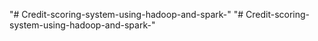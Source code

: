 "# Credit-scoring-system-using-hadoop-and-spark-" 
"# Credit-scoring-system-using-hadoop-and-spark-" 
